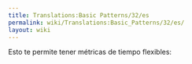 ```yaml
---
title: Translations:Basic Patterns/32/es
permalink: wiki/Translations:Basic_Patterns/32/es/
layout: wiki
---
```


Esto te permite tener métricas de tiempo flexibles:

